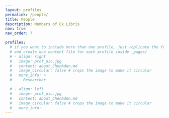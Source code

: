 ```yaml
---
layout: profiles
permalink: /people/
title: People
description: Members of Ex Libris
nav: true
nav_order: 7

profiles:
  # if you want to include more than one profile, just replicate the following block
  # and create one content file for each profile inside _pages/
  # - align: right
  #   image: prof_pic.jpg
  #   content: about_ChenAden.md
  #   image_circular: false # crops the image to make it circular
  #   more_info: >
  #     Researcher

  # - align: left
  #   image: prof_pic.jpg
  #   content: about_ChenAden.md
  #   image_circular: false # crops the image to make it circular
  #   more_info: 
---
```




